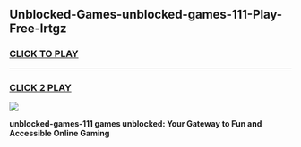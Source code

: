
## Unblocked-Games-unblocked-games-111-Play-Free-lrtgz
<h3>
<a href="https://premium76.site?title=unblocked-games-111&ref=18A">CLICK TO PLAY</a></h3>
<hr>

<h3>
<a href="https://premium76.site?title=unblocked-games-111&ref=18A">CLICK 2 PLAY</a>
  
</h3>

<a href="https://premium76.site?title=unblocked-games-111&ref=18A"><img src="https://clearcache.store/games.png"></a>


**unblocked-games-111 games unblocked: Your Gateway to Fun and Accessible Online Gaming**
